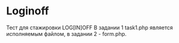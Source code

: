# Loginoff
Тест для стажировки LOG[IN]OFF
В задании 1 task1.php является исполняемым файлом, в задании 2 - form.php.
